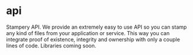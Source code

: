 # api
Stampery API. We provide an extremely easy to use API so you can stamp any kind of files from your application or service. This way you can integrate proof of existence, integrity and ownership with only a couple lines of code. Libraries coming soon.
